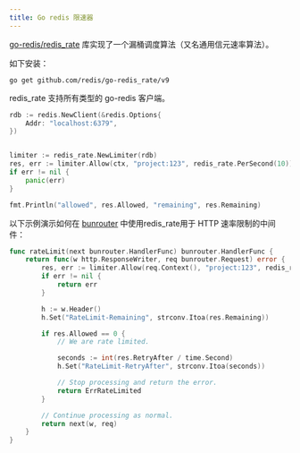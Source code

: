 ```yaml
---
title: Go redis 限速器
---
```


<CoverImage title="Go redis 限速器" />

[go-redis/redis_rate](https://github.com/go-redis/redis_rate) 库实现了一个漏桶调度算法（又名通用信元速率算法）。

如下安装：

```shell
go get github.com/redis/go-redis_rate/v9
```

redis_rate 支持所有类型的 go-redis 客户端。

```go
rdb := redis.NewClient(&redis.Options{
    Addr: "localhost:6379",
})


limiter := redis_rate.NewLimiter(rdb)
res, err := limiter.Allow(ctx, "project:123", redis_rate.PerSecond(10))
if err != nil {
    panic(err)
}

fmt.Println("allowed", res.Allowed, "remaining", res.Remaining)
```

以下示例演示如何在 [bunrouter](https://github.com/uptrace/bunrouter/tree/master/example/rate-limiting) 
中使用redis_rate用于 HTTP 速率限制的中间件：

```go
func rateLimit(next bunrouter.HandlerFunc) bunrouter.HandlerFunc {
    return func(w http.ResponseWriter, req bunrouter.Request) error {
        res, err := limiter.Allow(req.Context(), "project:123", redis_rate.PerMinute(10))
        if err != nil {
            return err
        }

        h := w.Header()
        h.Set("RateLimit-Remaining", strconv.Itoa(res.Remaining))

        if res.Allowed == 0 {
            // We are rate limited.

            seconds := int(res.RetryAfter / time.Second)
            h.Set("RateLimit-RetryAfter", strconv.Itoa(seconds))

            // Stop processing and return the error.
            return ErrRateLimited
        }

        // Continue processing as normal.
        return next(w, req)
    }
}
```
